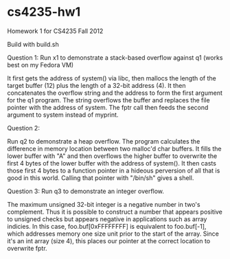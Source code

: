 cs4235-hw1
==========

Homework 1 for CS4235 Fall 2012

Build with build.sh

Question 1:
Run x1 to demonstrate a stack-based overflow against q1 (works best on my Fedora VM)

It first gets the address of system() via libc, then mallocs the length of the 
target buffer (12) plus the length of a 32-bit address (4). It then 
concatenates the overflow string and the address to form the first argument for
the q1 program. The string overflows the buffer and replaces the file pointer 
with the address of system. The fptr call then feeds the second argument to 
system instead of myprint.

Question 2:

Run q2 to demonstrate a heap overflow.
The program calculates the difference in memory location between two malloc'd char buffers.
It fills the lower buffer with "A" and then overflows the higher buffer to
overwrite the first 4 bytes of the lower buffer with the address of system().
It then casts those first 4 bytes to a function pointer in a hideous perversion
of all that is good in this world. Calling that pointer with "/bin/sh" gives a shell.

Question 3:
Run q3 to demonstrate an integer overflow.

The maximum unsigned 32-bit integer is a negative number in two's complement. 
Thus it is possible to construct a number that appears positive to unsigned
checks but appears negative in applications such as array indicies. In this case,
foo.buf[0xFFFFFFFF] is equivalent to foo.buf[-1], which addresses memory one size
unit prior to the start of the array. Since it's an int array (size 4), this places
our pointer at the correct location to overwrite fptr.


